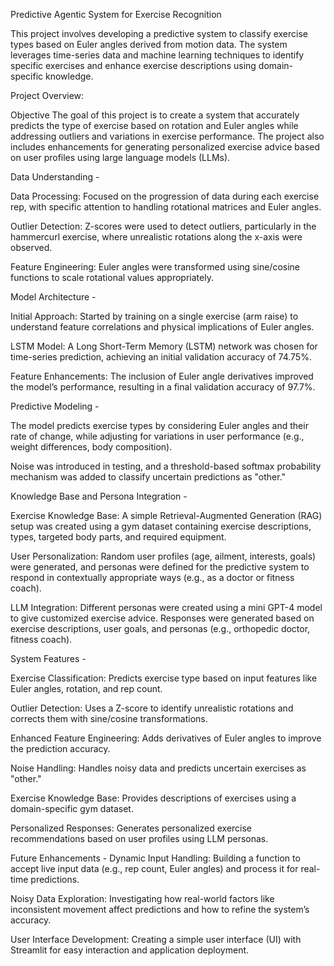 Predictive Agentic System for Exercise Recognition

This project involves developing a predictive system to classify exercise types based on Euler angles derived from motion data. The system leverages time-series data and machine learning techniques to identify specific exercises and enhance exercise descriptions using domain-specific knowledge.

Project Overview:

Objective
The goal of this project is to create a system that accurately predicts the type of exercise based on rotation and Euler angles while addressing outliers and variations in exercise performance. The project also includes enhancements for generating personalized exercise advice based on user profiles using large language models (LLMs).

Data Understanding -

Data Processing: Focused on the progression of data during each exercise rep, with specific attention to handling rotational matrices and Euler angles.

Outlier Detection: Z-scores were used to detect outliers, particularly in the hammercurl exercise, where unrealistic rotations along the x-axis were observed.

Feature Engineering: Euler angles were transformed using sine/cosine functions to scale rotational values appropriately.

Model Architecture -

Initial Approach: Started by training on a single exercise (arm raise) to understand feature correlations and physical implications of Euler angles.

LSTM Model: A Long Short-Term Memory (LSTM) network was chosen for time-series prediction, achieving an initial validation accuracy of 74.75%.

Feature Enhancements: The inclusion of Euler angle derivatives improved the model’s performance, resulting in a final validation accuracy of 97.7%.

Predictive Modeling -

The model predicts exercise types by considering Euler angles and their rate of change, while adjusting for variations in user performance (e.g., weight differences, body composition).

Noise was introduced in testing, and a threshold-based softmax probability mechanism was added to classify uncertain predictions as "other."

Knowledge Base and Persona Integration -

Exercise Knowledge Base: A simple Retrieval-Augmented Generation (RAG) setup was created using a gym dataset containing exercise descriptions, types, targeted body parts, and required equipment.

User Personalization: Random user profiles (age, ailment, interests, goals) were generated, and personas were defined for the predictive system to respond in contextually appropriate ways (e.g., as a doctor or fitness coach).

LLM Integration: Different personas were created using a mini GPT-4 model to give customized exercise advice. Responses were generated based on exercise descriptions, user goals, and personas (e.g., orthopedic doctor, fitness coach).

System Features -

Exercise Classification: Predicts exercise type based on input features like Euler angles, rotation, and rep count.

Outlier Detection: Uses a Z-score to identify unrealistic rotations and corrects them with sine/cosine transformations.

Enhanced Feature Engineering: Adds derivatives of Euler angles to improve the prediction accuracy.

Noise Handling: Handles noisy data and predicts uncertain exercises as "other."

Exercise Knowledge Base: Provides descriptions of exercises using a domain-specific gym dataset.

Personalized Responses: Generates personalized exercise recommendations based on user profiles using LLM personas.

Future Enhancements -
Dynamic Input Handling: Building a function to accept live input data (e.g., rep count, Euler angles) and process it for real-time predictions.

Noisy Data Exploration: Investigating how real-world factors like inconsistent movement affect predictions and how to refine the system’s accuracy.

User Interface Development: Creating a simple user interface (UI) with Streamlit for easy interaction and application deployment.
